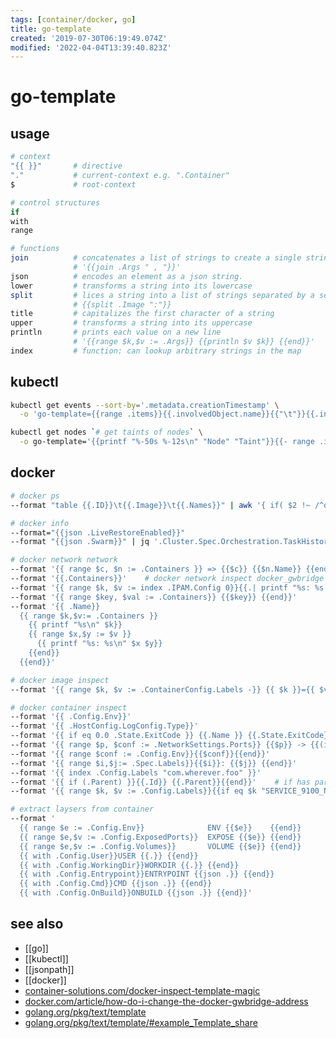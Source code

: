 ```yaml
---
tags: [container/docker, go]
title: go-template
created: '2019-07-30T06:19:49.074Z'
modified: '2022-04-04T13:39:40.823Z'
---
```


# go-template 

## usage

```sh
# context
"{{ }}"       # directive
"."           # current-context e.g. ".Container"
$             # root-context

# control structures
if
with
range

# functions
join          # concatenates a list of strings to create a single string
              # '{{join .Args " , "}}'
json          # encodes an element as a json string.
lower         # transforms a string into its lowercase
split         # lices a string into a list of strings separated by a separator
              # {{split .Image ":"}}
title         # capitalizes the first character of a string 
upper         # transforms a string into its uppercase   
println       # prints each value on a new line
              # '{{range $k,$v := .Args}} {{println $v $k}} {{end}}'
index         # function: can lookup arbitrary strings in the map
```

## kubectl

```sh
kubectl get events --sort-by='.metadata.creationTimestamp' \
  -o 'go-template={{range .items}}{{.involvedObject.name}}{{"\t"}}{{.involvedObject.kind}}{{"\t"}}{{.message}}{{"\t"}}{{.reason}}{{"\t"}}{{.type}}{{"\t"}}{{.firstTimestamp}}{{"\n"}}{{end}}'

kubectl get nodes `# get taints of nodes` \
  -o go-template='{{printf "%-50s %-12s\n" "Node" "Taint"}}{{- range .items}}{{- if $taint := (index .spec "taints") }}{{- .metadata.name }}{{ "\t" }}{{- range $taint }}{{- .key }}={{ .value }}:{{ .effect }}{{ "\t" }}{{- end }}{{- "\n" }}{{- end}}{{- end}}'
```

## docker

```sh
# docker ps 
--format "table {{.ID}}\t{{.Image}}\t{{.Names}}" | awk '{ if( $2 !~ /^docker-registry/) print}'

# docker info
--format="{{json .LiveRestoreEnabled}}"
--format "{{json .Swarm}}" | jq '.Cluster.Spec.Orchestration.TaskHistoryRetentionLimit'

# docker network network
--format '{{ range $c, $n := .Containers }} => {{$c}} {{$n.Name}} {{end}}'
--format '{{.Containers}}'    # docker network inspect docker_gwbridge
--format '{{ range $k, $v := index .IPAM.Config 0}}{{.| printf "%s: %s " $k}}{{end}}'
--format '{{ range $key, $val := .Containers}} {{$key}} {{end}}'
--format '{{ .Name}}
  {{ range $k,$v:= .Containers }}
    {{ printf "%s\n" $k}}
    {{ range $x,$y := $v }}
      {{ printf "%s: %s\n" $x $y}}
    {{end}}
  {{end}}'

# docker image inspect 
--format '{{ range $k, $v := .ContainerConfig.Labels -}} {{ $k }}={{ $v }} {{ end -}}'

# docker container inspect 
--format '{{ .Config.Env}}'
--format '{{ .HostConfig.LogConfig.Type}}'
--format '{{ if eq 0.0 .State.ExitCode }} {{.Name }} {{.State.ExitCode}} {{end }}'
--format '{{ range $p, $conf := .NetworkSettings.Ports}} {{$p}} -> {{(index $conf 0).HostPort}} {{end}}'
--format '{{ range $conf := .Config.Env}}{{$conf}}{{end}}'
--format '{{ range $i,$j:= .Spec.Labels}}{{$i}}: {{$j}} {{end}}'
--format '{{ index .Config.Labels "com.wherever.foo" }}'
--format '{{ if (.Parent) }}{{.Id}} {{.Parent}}{{end}}'    # if has parent e.g. docker image inspect $(docker image ls -q)
--format '{{ range $k, $v := .Config.Labels}}{{if eq $k "SERVICE_9100_NAME"}} {{$v}} {{end}} {{end}}'

# extract laysers from container
--format '
  {{ range $e := .Config.Env}}              ENV {{$e}}    {{end}}
  {{ range $e,$v := .Config.ExposedPorts}}  EXPOSE {{$e}} {{end}}
  {{ range $e,$v := .Config.Volumes}}       VOLUME {{$e}} {{end}}
  {{ with .Config.User}}USER {{.}} {{end}}
  {{ with .Config.WorkingDir}}WORKDIR {{.}} {{end}}
  {{ with .Config.Entrypoint}}ENTRYPOINT {{json .}} {{end}}
  {{ with .Config.Cmd}}CMD {{json .}} {{end}}
  {{ with .Config.OnBuild}}ONBUILD {{json .}} {{end}}'
```

## see also

- [[go]]
- [[kubectl]]
- [[jsonpath]]
- [[docker]]
- [container-solutions.com/docker-inspect-template-magic](http://container-solutions.com/docker-inspect-template-magic/)
- [docker.com/article/how-do-i-change-the-docker-gwbridge-address](https://success.docker.com/article/how-do-i-change-the-docker-gwbridge-address)
- [golang.org/pkg/text/template](https://golang.org/pkg/text/template/)
- [golang.org/pkg/text/template/#example_Template_share](https://golang.org/pkg/text/template/#example_Template_share)
